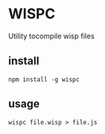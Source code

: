 # WISPC

Utility tocompile wisp files

## install 
`npm install -g wispc`

## usage

`wispc file.wisp > file.js`